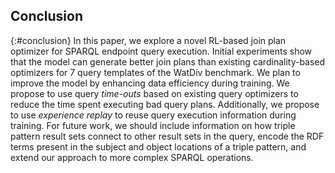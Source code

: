 ## Conclusion
{:#conclusion}
In this paper, we explore a novel RL-based join plan optimizer for SPARQL endpoint query execution.
Initial experiments show that the model can generate better join plans than existing cardinality-based optimizers for 7 query templates of the WatDiv benchmark. 
We plan to improve the model by enhancing data efficiency during training. 
We propose to use query _time-outs_ based on existing query optimizers to reduce the time spent executing bad query plans.
Additionally, we propose to use _experience replay_ to reuse query execution information during training. 
For future work, we should include information on how triple pattern result sets connect to other result sets in the query, encode the RDF terms present in the subject and object locations of a triple pattern, and extend our approach to more complex SPARQL operations.